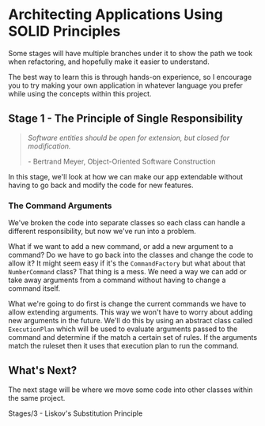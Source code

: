 # Architecting Applications Using SOLID Principles

Some stages will have multiple branches under it to show the path we took when refactoring, and hopefully make it easier to understand.

The best way to learn this is through hands-on experience, so I encourage you to try making your own application in whatever language you prefer while using the concepts within this project.

## Stage 1 - The Principle of Single Responsibility

> *Software entities should be open for extension, but closed for modification.*
>
>  \- Bertrand Meyer, Object-Oriented Software Construction

In this stage, we'll look at how we can make our app extendable without having to go back and modify the code for new features.

### The Command Arguments

We've broken the code into separate classes so each class can handle a different responsibility, but now we've run into a problem.

What if we want to add a new command, or add a new argument to a command? Do we have to go back into the classes and change the code to allow it? It might seem easy if it's the `CommandFactory` but what about that `NumberCommand` class? That thing is a mess. We need a way we can add or take away arguments from a command without having to change a command itself.

What we're going to do first is change the current commands we have to allow extending arguments. This way we won't have to worry about adding new arguments in the future. We'll do this by using an abstract class called `ExecutionPlan` which will be used to evaluate arguments passed to the command and determine if the match a certain set of rules. If the arguments match the ruleset then it uses that execution plan to run the command.

## What's Next?

The next stage will be where we move some code into other classes within the same project.

Stages/3 - Liskov's Substitution Principle
